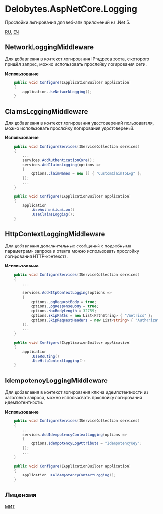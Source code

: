 ﻿# Delobytes.AspNetCore.Logging
Прослойки логирования для веб-апи приложений на .Net 5.

[RU](README.md), [EN](README.en.md)

## NetworkLoggingMiddleware
Для добавления в контекст логирования IP-адреса хоста, с которого пришёл запрос, можно использовать прослойку логирования сети.

**Использование**
```csharp
    public void Configure(IApplicationBuilder application)
    {
        application.UseNetworkLogging();
	}
```

## ClaimsLoggingMiddleware
Для добавления в контекст логирования удостоверений пользователя, можно использовать прослойку логирования удостоверений.

**Использование**
```csharp
	public void ConfigureServices(IServiceCollection services)
    {
		...
		services.AddAuthenticationCore();
        services.AddClaimsLogging(options =>
        {
            options.ClaimNames = new [] { "CustomClaimToLog" };
        });
		...
	}
	
    public void Configure(IApplicationBuilder application)
    {
        application
		    .UseAuthentication()
            .UseClaimsLogging();
	}
```

## HttpContextLoggingMiddleware
Для добавления дополнительных сообщений с подробными параметрами запроса и ответа можно использовать прослойку логирования HTTP-контекста.

**Использование**
```csharp
	public void ConfigureServices(IServiceCollection services)
    {
		...
		
		services.AddHttpContextLogging(options =>
        {
            options.LogRequestBody = true;
            options.LogResponseBody = true;
            options.MaxBodyLength = 32759;
            options.SkipPaths = new List<PathString> { "/metrics" };
            options.SkipRequestHeaders = new List<string> { "Authorization" };
        });
		...
	}
	
    public void Configure(IApplicationBuilder application)
    {
        application
		    .UseRouting()
            .UseHttpContextLogging();
	}
```

## IdempotencyLoggingMiddleware
Для добавления в контекст логирования ключа идемпотентности из заголовка запроса, можно использовать прослойку логирования идемпотентности.

**Использование**
```csharp
	public void ConfigureServices(IServiceCollection services)
    {
		...
		services.AddIdempotencyContextLogging(options =>
        {
            options.IdempotencyLogAttribute = "IdempotencyKey";
        });
		...
	}
	
    public void Configure(IApplicationBuilder application)
    {
        application.UseIdempotencyContextLogging();
	}
```

## Лицензия
[МИТ](https://github.com/a-postx/Delobytes.AspNetCore.Logging/blob/master/LICENSE)